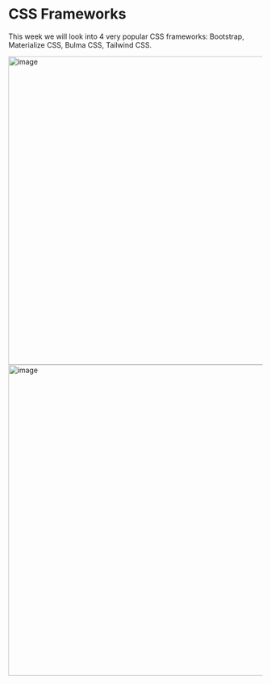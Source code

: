 # CSS Frameworks

This week we will look into 4 very popular CSS frameworks: Bootstrap, Materialize CSS, Bulma CSS, Tailwind CSS.

<img width="611" alt="image" src="https://user-images.githubusercontent.com/56068905/198584462-d0fce018-8a39-49fb-8593-ae25960bae5c.png">

<img width="616" alt="image" src="https://user-images.githubusercontent.com/56068905/198584549-a22f2a60-d9a2-44e4-8d34-621d34ad66e5.png">
